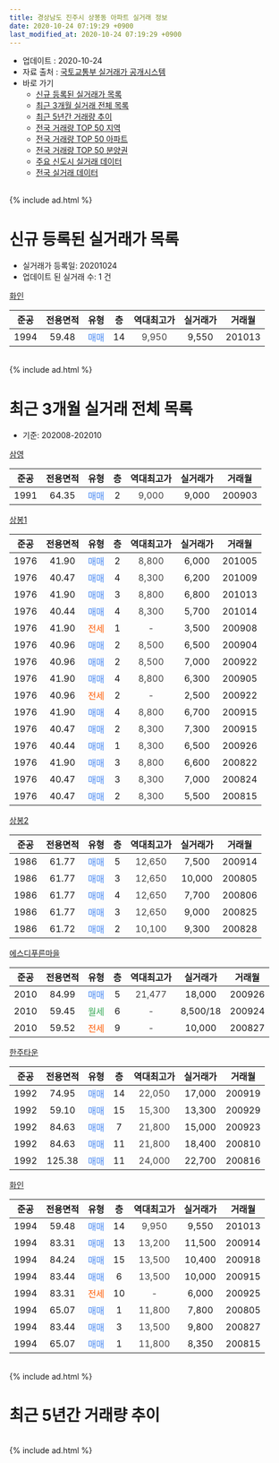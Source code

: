 ```yaml
---
title: 경상남도 진주시 상봉동 아파트 실거래 정보
date: 2020-10-24 07:19:29 +0900
last_modified_at: 2020-10-24 07:19:29 +0900
---
```


* 업데이트 : 2020-10-24
* 자료 출처 : [국토교통부 실거래가 공개시스템](http://rt.molit.go.kr)
* 바로 가기
    * [신규 등록된 실거래가 목록](#신규-등록된-실거래가-목록)
    * [최근 3개월 실거래 전체 목록](#최근-3개월-실거래-전체-목록)
    * [최근 5년간 거래량 추이](#최근-5년간-거래량-추이)
    * [전국 거래량 TOP 50 지역](https://inasie.github.io/apt-trade-info/최근-3개월-전국에서-가장-거래가-많이-발생한-지역)
    * [전국 거래량 TOP 50 아파트](https://inasie.github.io/apt-trade-info/최근-3개월-전국에서-가장-거래가-많이-발생한-아파트)
    * [전국 거래량 TOP 50 분양권](https://inasie.github.io/apt-trade-info/최근-3개월-전국에서-가장-거래가-많이-발생한-분양권)
    * [주요 신도시 실거래 데이터](https://inasie.github.io/apt-trade-info/주요-신도시)
    * [전국 실거래 데이터](https://inasie.github.io/apt-trade-info/전국)
<br>
{% include ad.html %}
<br>

# 신규 등록된 실거래가 목록
* 실거래가 등록일: 20201024
* 업데이트 된 실거래 수: 1 건


[화인](https://search.naver.com/search.naver?query=%EA%B2%BD%EC%83%81%EB%82%A8%EB%8F%84+%EC%A7%84%EC%A3%BC%EC%8B%9C+%EC%83%81%EB%B4%89%EB%8F%99+%ED%99%94%EC%9D%B8)

|준공|전용면적|유형|층|역대최고가|실거래가|거래월|
|:---:|:---:|:---:|:---:|:---:|:---:|:---:|
|1994|59.48|<span style="color:#4285f3">매매</span>|14|<span style="color:#444444">9,950</span>|9,550|201013|


<br>
{% include ad.html %}
<br>

# 최근 3개월 실거래 전체 목록
* 기준: 202008-202010


[삼영](https://search.naver.com/search.naver?query=%EA%B2%BD%EC%83%81%EB%82%A8%EB%8F%84+%EC%A7%84%EC%A3%BC%EC%8B%9C+%EC%83%81%EB%B4%89%EB%8F%99+%EC%82%BC%EC%98%81)

|준공|전용면적|유형|층|역대최고가|실거래가|거래월|
|:---:|:---:|:---:|:---:|:---:|:---:|:---:|
|1991|64.35|<span style="color:#4285f3">매매</span>|2|<span style="color:#444444">9,000</span>|9,000|200903|

[상봉1](https://search.naver.com/search.naver?query=%EA%B2%BD%EC%83%81%EB%82%A8%EB%8F%84+%EC%A7%84%EC%A3%BC%EC%8B%9C+%EC%83%81%EB%B4%89%EB%8F%99+%EC%83%81%EB%B4%891)

|준공|전용면적|유형|층|역대최고가|실거래가|거래월|
|:---:|:---:|:---:|:---:|:---:|:---:|:---:|
|1976|41.90|<span style="color:#4285f3">매매</span>|2|<span style="color:#444444">8,800</span>|6,000|201005|
|1976|40.47|<span style="color:#4285f3">매매</span>|4|<span style="color:#444444">8,300</span>|6,200|201009|
|1976|41.90|<span style="color:#4285f3">매매</span>|3|<span style="color:#444444">8,800</span>|6,800|201013|
|1976|40.44|<span style="color:#4285f3">매매</span>|4|<span style="color:#444444">8,300</span>|5,700|201014|
|1976|41.90|<span style="color:#ff5a00">전세</span>|1|<span style="color:#444444">-</span>|3,500|200908|
|1976|40.96|<span style="color:#4285f3">매매</span>|2|<span style="color:#444444">8,500</span>|6,500|200904|
|1976|40.96|<span style="color:#4285f3">매매</span>|2|<span style="color:#444444">8,500</span>|7,000|200922|
|1976|41.90|<span style="color:#4285f3">매매</span>|4|<span style="color:#444444">8,800</span>|6,300|200905|
|1976|40.96|<span style="color:#ff5a00">전세</span>|2|<span style="color:#444444">-</span>|2,500|200922|
|1976|41.90|<span style="color:#4285f3">매매</span>|4|<span style="color:#444444">8,800</span>|6,700|200915|
|1976|40.47|<span style="color:#4285f3">매매</span>|2|<span style="color:#444444">8,300</span>|7,300|200915|
|1976|40.44|<span style="color:#4285f3">매매</span>|1|<span style="color:#444444">8,300</span>|6,500|200926|
|1976|41.90|<span style="color:#4285f3">매매</span>|3|<span style="color:#444444">8,800</span>|6,600|200822|
|1976|40.47|<span style="color:#4285f3">매매</span>|3|<span style="color:#444444">8,300</span>|7,000|200824|
|1976|40.47|<span style="color:#4285f3">매매</span>|2|<span style="color:#444444">8,300</span>|5,500|200815|

[상봉2](https://search.naver.com/search.naver?query=%EA%B2%BD%EC%83%81%EB%82%A8%EB%8F%84+%EC%A7%84%EC%A3%BC%EC%8B%9C+%EC%83%81%EB%B4%89%EB%8F%99+%EC%83%81%EB%B4%892)

|준공|전용면적|유형|층|역대최고가|실거래가|거래월|
|:---:|:---:|:---:|:---:|:---:|:---:|:---:|
|1986|61.77|<span style="color:#4285f3">매매</span>|5|<span style="color:#444444">12,650</span>|7,500|200914|
|1986|61.77|<span style="color:#4285f3">매매</span>|3|<span style="color:#444444">12,650</span>|10,000|200805|
|1986|61.77|<span style="color:#4285f3">매매</span>|4|<span style="color:#444444">12,650</span>|7,700|200806|
|1986|61.77|<span style="color:#4285f3">매매</span>|3|<span style="color:#444444">12,650</span>|9,000|200825|
|1986|61.72|<span style="color:#4285f3">매매</span>|2|<span style="color:#444444">10,100</span>|9,300|200828|

[에스디푸른마을](https://search.naver.com/search.naver?query=%EA%B2%BD%EC%83%81%EB%82%A8%EB%8F%84+%EC%A7%84%EC%A3%BC%EC%8B%9C+%EC%83%81%EB%B4%89%EB%8F%99+%EC%97%90%EC%8A%A4%EB%94%94%ED%91%B8%EB%A5%B8%EB%A7%88%EC%9D%84)

|준공|전용면적|유형|층|역대최고가|실거래가|거래월|
|:---:|:---:|:---:|:---:|:---:|:---:|:---:|
|2010|84.99|<span style="color:#4285f3">매매</span>|5|<span style="color:#444444">21,477</span>|18,000|200926|
|2010|59.45|<span style="color:#34a853">월세</span>|6|<span style="color:#444444">-</span>|8,500/18|200924|
|2010|59.52|<span style="color:#ff5a00">전세</span>|9|<span style="color:#444444">-</span>|10,000|200827|

[한주타운](https://search.naver.com/search.naver?query=%EA%B2%BD%EC%83%81%EB%82%A8%EB%8F%84+%EC%A7%84%EC%A3%BC%EC%8B%9C+%EC%83%81%EB%B4%89%EB%8F%99+%ED%95%9C%EC%A3%BC%ED%83%80%EC%9A%B4)

|준공|전용면적|유형|층|역대최고가|실거래가|거래월|
|:---:|:---:|:---:|:---:|:---:|:---:|:---:|
|1992|74.95|<span style="color:#4285f3">매매</span>|14|<span style="color:#444444">22,050</span>|17,000|200919|
|1992|59.10|<span style="color:#4285f3">매매</span>|15|<span style="color:#444444">15,300</span>|13,300|200929|
|1992|84.63|<span style="color:#4285f3">매매</span>|7|<span style="color:#444444">21,800</span>|15,000|200923|
|1992|84.63|<span style="color:#4285f3">매매</span>|11|<span style="color:#444444">21,800</span>|18,400|200810|
|1992|125.38|<span style="color:#4285f3">매매</span>|11|<span style="color:#444444">24,000</span>|22,700|200816|

[화인](https://search.naver.com/search.naver?query=%EA%B2%BD%EC%83%81%EB%82%A8%EB%8F%84+%EC%A7%84%EC%A3%BC%EC%8B%9C+%EC%83%81%EB%B4%89%EB%8F%99+%ED%99%94%EC%9D%B8)

|준공|전용면적|유형|층|역대최고가|실거래가|거래월|
|:---:|:---:|:---:|:---:|:---:|:---:|:---:|
|1994|59.48|<span style="color:#4285f3">매매</span>|14|<span style="color:#444444">9,950</span>|9,550|201013|
|1994|83.31|<span style="color:#4285f3">매매</span>|13|<span style="color:#444444">13,200</span>|11,500|200914|
|1994|84.24|<span style="color:#4285f3">매매</span>|15|<span style="color:#444444">13,500</span>|10,400|200918|
|1994|83.44|<span style="color:#4285f3">매매</span>|6|<span style="color:#444444">13,500</span>|10,000|200915|
|1994|83.31|<span style="color:#ff5a00">전세</span>|10|<span style="color:#444444">-</span>|6,000|200925|
|1994|65.07|<span style="color:#4285f3">매매</span>|1|<span style="color:#444444">11,800</span>|7,800|200805|
|1994|83.44|<span style="color:#4285f3">매매</span>|3|<span style="color:#444444">13,500</span>|9,800|200827|
|1994|65.07|<span style="color:#4285f3">매매</span>|1|<span style="color:#444444">11,800</span>|8,350|200815|


<br>
{% include ad.html %}
<br>

# 최근 5년간 거래량 추이


<div style="width:100%;">
    <canvas id="deal_progress" height="200"></canvas>
</div>

<script>
new Chart(document.getElementById("deal_progress"), {
    type: 'line',
    data: {
        labels: ['201510','201511','201512','201601','201602','201603','201604','201605','201606','201607','201608','201609','201610','201611','201612','201701','201702','201703','201704','201705','201706','201707','201708','201709','201710','201711','201712','201801','201802','201803','201804','201805','201806','201807','201808','201809','201810','201811','201812','201901','201902','201903','201904','201905','201906','201907','201908','201909','201910','201911','201912','202001','202002','202003','202004','202005','202006','202007','202008','202009','202010'],
        datasets: [{
            label: '매매',
            pointRadius: 1,
            data: [9, 14, 13, 12, 14, 16, 18, 9, 10, 10, 19, 5, 18, 11, 8, 8, 12, 19, 10, 10, 5, 6, 4, 6, 5, 14, 9, 28, 12, 21, 10, 8, 8, 6, 5, 6, 7, 6, 7, 3, 8, 8, 2, 6, 4, 9, 5, 4, 5, 9, 5, 8, 9, 4, 4, 5, 8, 13, 12, 15, 5],
            borderColor: "rgba(255, 201, 14, 1)",
            backgroundColor: "rgba(255, 201, 14, 0.5)",
            fill: false,
            lineTension: 0
        },{
            label: '전월세',
            pointRadius: 1,
            data: [8, 4, 6, 4, 7, 3, 2, 6, 0, 0, 2, 2, 2, 2, 5, 4, 6, 5, 2, 1, 2, 1, 0, 1, 1, 5, 4, 6, 3, 4, 1, 2, 1, 2, 0, 1, 2, 4, 2, 5, 3, 6, 1, 6, 1, 4, 4, 3, 4, 0, 3, 2, 3, 0, 1, 2, 1, 1, 1, 4, 0],
            borderColor: "rgba(0, 141, 185, 1)",
            backgroundColor: "rgba(0, 141, 185, 0.5)",
            fill: false,
            lineTension: 0
        }
        ]
    },
    options: {
        responsive: true,
        title: {
            display: false
        },
        tooltips: {
            mode: 'index',
            intersect: false
        },
        hover: {
            mode: 'nearest',
            intersect: true
        },
        scales: {
            xAxes: [{
                display: true,
                scaleLabel: {
                    display: true,
                    labelString: '년/월'
                }
            }],
            yAxes: [{
                display: true,
                ticks: {
                    suggestedMin: 0,
                },
                scaleLabel: {
                    display: true,
                    labelString: '실거래 수'
                }
            }]
        }
    }
});

</script>


<br>
{% include ad.html %}
<br>

